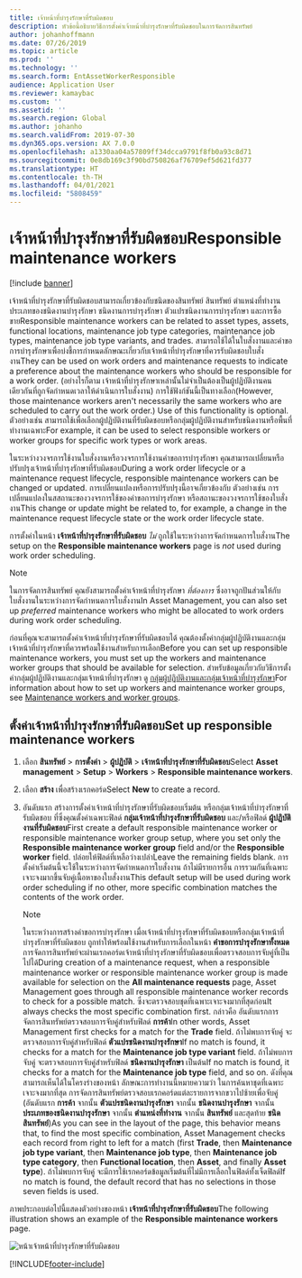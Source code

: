 ```yaml
---
title: เจ้าหน้าที่บำรุงรักษาที่รับผิดชอบ
description: หัวข้อนี้อธิบายวิธีการตั้งค่าเจ้าหน้าที่บำรุงรักษาที่รับผิดชอบในการจัดการสินทรัพย์
author: johanhoffmann
ms.date: 07/26/2019
ms.topic: article
ms.prod: ''
ms.technology: ''
ms.search.form: EntAssetWorkerResponsible
audience: Application User
ms.reviewer: kamaybac
ms.custom: ''
ms.assetid: ''
ms.search.region: Global
ms.author: johanho
ms.search.validFrom: 2019-07-30
ms.dyn365.ops.version: AX 7.0.0
ms.openlocfilehash: a1330aa04a57809ff34dcca9791f8fb0a93c8d71
ms.sourcegitcommit: 0e8db169c3f90bd750826af76709ef5d621fd377
ms.translationtype: HT
ms.contentlocale: th-TH
ms.lasthandoff: 04/01/2021
ms.locfileid: "5808459"
---
```

# <a name="responsible-maintenance-workers"></a><span data-ttu-id="d38a8-103">เจ้าหน้าที่บำรุงรักษาที่รับผิดชอบ</span><span class="sxs-lookup"><span data-stu-id="d38a8-103">Responsible maintenance workers</span></span>

[!include [banner](../../includes/banner.md)]

 

<span data-ttu-id="d38a8-104">เจ้าหน้าที่บำรุงรักษาที่รับผิดชอบสามารถเกี่ยวข้องกับชนิดของสินทรัพย์ สินทรัพย์ ตำแหน่งที่ทำงาน ประเภทของชนิดงานบำรุงรักษา ชนิดงานการบำรุงรักษา ตัวแปรชนิดงานการบำรุงรักษา และการซื้อขาย</span><span class="sxs-lookup"><span data-stu-id="d38a8-104">Responsible maintenance workers can be related to asset types, assets, functional locations, maintenance job type categories, maintenance job types, maintenance job type variants, and trades.</span></span> <span data-ttu-id="d38a8-105">สามารถใช้ได้ในใบสั่งงานและคำขอการบำรุงรักษาเพื่อบ่งชี้การกำหนดลักษณะเกี่ยวกับเจ้าหน้าที่บำรุงรักษาที่ควรรับผิดชอบใบสั่งงาน</span><span class="sxs-lookup"><span data-stu-id="d38a8-105">They can be used on work orders and maintenance requests to indicate a preference about the maintenance workers who should be responsible for a work order.</span></span> <span data-ttu-id="d38a8-106">(อย่างไรก็ตาม เจ้าหน้าที่บำรุงรักษาเหล่านั้นไม่จำเป็นต้องเป็นผู้ปฏิบัติงานคนเดียวกันที่ถูกจัดกำหนดเวลาให้ดำเนินการใบสั่งงาน) การใช้ฟังก์ชันนี้เป็นทางเลือก</span><span class="sxs-lookup"><span data-stu-id="d38a8-106">(However, those maintenance workers aren't necessarily the same workers who are scheduled to carry out the work order.) Use of this functionality is optional.</span></span> <span data-ttu-id="d38a8-107">ตัวอย่างเช่น สามารถใช้เพื่อเลือกผู้ปฏิบัติงานที่รับผิดชอบหรือกลุ่มผู้ปฏิบัติงานสำหรับชนิดงานหรือพื้นที่ทำงานเฉพาะ</span><span class="sxs-lookup"><span data-stu-id="d38a8-107">For example, it can be used to select responsible workers or worker groups for specific work types or work areas.</span></span>

<span data-ttu-id="d38a8-108">ในระหว่างวงจรการใช้งานใบสั่งงานหรือวงจรการใช้งานคำขอการบำรุงรักษา คุณสามารถเปลี่ยนหรือปรับปรุงเจ้าหน้าที่บำรุงรักษาที่รับผิดชอบ</span><span class="sxs-lookup"><span data-stu-id="d38a8-108">During a work order lifecycle or a maintenance request lifecycle, responsible maintenance workers can be changed or updated.</span></span> <span data-ttu-id="d38a8-109">การเปลี่ยนแปลงหรือการปรับปรุงนี้อาจเกี่ยวข้องกับ ตัวอย่างเช่น การเปลี่ยนแปลงในสสถานะของวงจรการใช้ของคำขอการบำรุงรักษา หรือสถานะของวงจรการใช้ของใบสั่งงาน</span><span class="sxs-lookup"><span data-stu-id="d38a8-109">This change or update might be related to, for example, a change in the maintenance request lifecycle state or the work order lifecycle state.</span></span>

<span data-ttu-id="d38a8-110">การตั้งค่าในหน้า **เจ้าหน้าที่บำรุงรักษาที่รับผิดชอบ** *ไม่* ถูกใช้ในระหว่างการจัดกำหนดการใบสั่งาน</span><span class="sxs-lookup"><span data-stu-id="d38a8-110">The setup on the **Responsible maintenance workers** page is *not* used during work order scheduling.</span></span>

> [!NOTE]
> <span data-ttu-id="d38a8-111">ในการจัดการสินทรัพย์ คุณยังสามารถตั้งค่าเจ้าหน้าที่บำรุงรักษา *ที่ต้องการ* ซึ่งอาจถูกปันส่วนให้กับใบสั่งงานในระหว่างการจัดกำหนดการใบสั่งงาน</span><span class="sxs-lookup"><span data-stu-id="d38a8-111">In Asset Management, you can also set up *preferred* maintenance workers who might be allocated to work orders during work order scheduling.</span></span>

<span data-ttu-id="d38a8-112">ก่อนที่คุณจะสามารถตั้งค่าเจ้าหน้าที่บำรุงรักษาที่รับผิดชอบได้ คุณต้องตั้งค่ากลุ่มผู้ปฏิบัติงานและกลุ่มเจ้าหน้าที่บำรุงรักษาที่ควรพร้อมใช้งานสำหรับการเลือก</span><span class="sxs-lookup"><span data-stu-id="d38a8-112">Before you can set up responsible maintenance workers, you must set up the workers and maintenance worker groups that should be available for selection.</span></span> <span data-ttu-id="d38a8-113">สำหรับข้อมูลเกี่ยวกับวิธีการตั้งค่ากลุ่มผู้ปฏิบัติงานและกลุ่มเจ้าหน้าที่บำรุงรักษา ดู [กลุ่มผู้ปฏิบัติงานและกลุ่มเจ้าหน้าที่บำรุงรักษา](../setup-for-objects/workers-and-worker-groups.md)</span><span class="sxs-lookup"><span data-stu-id="d38a8-113">For information about how to set up workers and maintenance worker groups, see [Maintenance workers and worker groups](../setup-for-objects/workers-and-worker-groups.md).</span></span>

## <a name="set-up-responsible-maintenance-workers"></a><span data-ttu-id="d38a8-114">ตั้งค่าเจ้าหน้าที่บำรุงรักษาที่รับผิดชอบ</span><span class="sxs-lookup"><span data-stu-id="d38a8-114">Set up responsible maintenance workers</span></span>

1. <span data-ttu-id="d38a8-115">เลือก **สินทรัพย์** \> **การตั้งค่า** \> **ผู้ปฏิบัติ** \> **เจ้าหน้าที่บำรุงรักษาที่รับผิดชอบ**</span><span class="sxs-lookup"><span data-stu-id="d38a8-115">Select **Asset management** \> **Setup** \> **Workers** \> **Responsible maintenance workers**.</span></span>
2. <span data-ttu-id="d38a8-116">เลือก **สร้าง** เพื่อสร้างเรกคอร์ด</span><span class="sxs-lookup"><span data-stu-id="d38a8-116">Select **New** to create a record.</span></span>
3. <span data-ttu-id="d38a8-117">อันดับแรก สร้างการตั้งค่าเจ้าหน้าที่บำรุงรักษาที่รับผิดชอบเริ่มต้น หรือกลุ่มเจ้าหน้าที่บำรุงรักษาที่รับผิดชอบ ที่ซึ่งคุณตั้งค่าเฉพาะฟิลด์ **กลุ่มเจ้าหน้าที่บำรุงรักษาที่รับผิดชอบ** และ/หรือฟิลด์ **ผู้ปฏิบัติงานที่รับผิดชอบ**</span><span class="sxs-lookup"><span data-stu-id="d38a8-117">First create a default responsible maintenance worker or responsible maintenance worker group setup, where you set only the **Responsible maintenance worker group** field and/or the **Responsible worker** field.</span></span> <span data-ttu-id="d38a8-118">ปล่อยให้ฟิลด์ที่เหลือว่างเปล่า</span><span class="sxs-lookup"><span data-stu-id="d38a8-118">Leave the remaining fields blank.</span></span> <span data-ttu-id="d38a8-119">การตั้งค่าเริ่มต้นนี้จะใช้ในระหว่างการจัดกำหนดการใบสั่งงาน ถ้าไม่มีรายการอื่น การรวมกันที่เฉพาะเจาะจงมากขึ้นจับคู่เนื้อหาของใบสั่งงาน</span><span class="sxs-lookup"><span data-stu-id="d38a8-119">This default setup will be used during work order scheduling if no other, more specific combination matches the contents of the work order.</span></span>

    > [!NOTE]
    > <span data-ttu-id="d38a8-120">ในระหว่างการสร้างคำขอการบำรุงรักษา เมื่อเจ้าหน้าที่บำรุงรักษาที่รับผิดชอบหรือกลุ่มเจ้าหน้าที่บำรุงรักษาที่รับผิดชอบ ถูกทำให้พร้อมใช้งานสำหรับการเลือกในหน้า **คำขอการบำรุงรักษาทั้งหมด** การจัดการสินทรัพย์จะผ่านเรกคอร์ดเจ้าหน้าที่บำรุงรักษาที่รับผิดชอบเพื่อตรวจสอบการจับคู่ที่เป็นไปได้</span><span class="sxs-lookup"><span data-stu-id="d38a8-120">During creation of a maintenance request, when a responsible maintenance worker or responsible maintenance worker group is made available for selection on the **All maintenance requests** page, Asset Management goes through all responsible maintenance worker records to check for a possible match.</span></span> <span data-ttu-id="d38a8-121">ซึ่งจะตรวจสอบชุดที่เฉพาะเจาะจงมากที่สุดก่อน</span><span class="sxs-lookup"><span data-stu-id="d38a8-121">It always checks the most specific combination first.</span></span> <span data-ttu-id="d38a8-122">กล่าวคือ อันดับแรกการจัดการสินทรัพย์ตรวจสอบการจับคู่สำหรับฟิลด์ **การค้า**</span><span class="sxs-lookup"><span data-stu-id="d38a8-122">In other words, Asset Management first checks for a match for the **Trade** field.</span></span> <span data-ttu-id="d38a8-123">ถ้าไม่พบการจับคู่ จะตรวจสอบการจับคู่สำหรับฟิลด์ **ตัวแปรชนิดงานบำรุงรักษา**</span><span class="sxs-lookup"><span data-stu-id="d38a8-123">If no match is found, it checks for a match for the **Maintenance job type variant** field.</span></span> <span data-ttu-id="d38a8-124">ถ้าไม่พบการจับคู่ จะตรวจสอบการจับคู่สำหรับฟิลด์ **ชนิดงานบำรุงรักษา** เป็นต้น</span><span class="sxs-lookup"><span data-stu-id="d38a8-124">If no match is found, it checks for a match for the **Maintenance job type** field, and so on.</span></span> <span data-ttu-id="d38a8-125">ดังที่คุณสามารถเห็นได้ในโครงร่างของหน้า ลักษณะการทำงานนี้หมายความว่า ในการค้นหาชุดที่เฉพาะเจาะจงมากที่สุด การจัดการสินทรัพย์ตรวจสอบเรกคอร์ดแต่ละรายการจากขวาไปซ้ายเพื่อจับคู่ (อันดับแรก **การค้า** จากนั้น **ตัวแปรชนิดงานบำรุงรักษา** จากนั้น **ชนิดงานบำรุงรักษา** จากนั้น **ประเภทของชนิดงานบำรุงรักษา** จากนั้น **ตำแหน่งที่ทำงาน** จากนั้น **สินทรัพย์** และสุดท้าย **ชนิดสินทรัพย์**)</span><span class="sxs-lookup"><span data-stu-id="d38a8-125">As you can see in the layout of the page, this behavior means that, to find the most specific combination, Asset Management checks each record from right to left for a match (first **Trade**, then **Maintenance job type variant**, then **Maintenance job type**, then **Maintenance job type category**, then **Functional location**, then **Asset**, and finally **Asset type**).</span></span> <span data-ttu-id="d38a8-126">ถ้าไม่พบการจับคู่ จะมีการใช้เรกคอร์ดข้อมูลเริ่มต้นที่ไม่มีการเลือกในฟิลด์ทั้งเจ็ดฟิลด์</span><span class="sxs-lookup"><span data-stu-id="d38a8-126">If no match is found, the default record that has no selections in those seven fields is used.</span></span>

<span data-ttu-id="d38a8-127">ภาพประกอบต่อไปนี้แสดงตัวอย่างของหน้า **เจ้าหน้าที่บำรุงรักษาที่รับผิดชอบ**</span><span class="sxs-lookup"><span data-stu-id="d38a8-127">The following illustration shows an example of the **Responsible maintenance workers** page.</span></span>

![หน้าเจ้าหน้าที่บำรุงรักษาที่รับผิดชอบ](media/08-setup-for-requests.png)


[!INCLUDE[footer-include](../../../includes/footer-banner.md)]